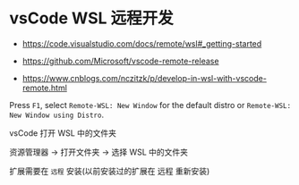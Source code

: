 # vsCode WSL 远程开发

* https://code.visualstudio.com/docs/remote/wsl#_getting-started
* https://github.com/Microsoft/vscode-remote-release

* https://www.cnblogs.com/nczitzk/p/develop-in-wsl-with-vscode-remote.html

Press `F1`, select `Remote-WSL: New Window` for the default distro or `Remote-WSL: New Window using Distro`.

vsCode 打开 WSL 中的文件夹

资源管理器 -> 打开文件夹 -> 选择 WSL 中的文件夹

扩展需要在 `远程` 安装(以前安装过的扩展在 远程 重新安装)
